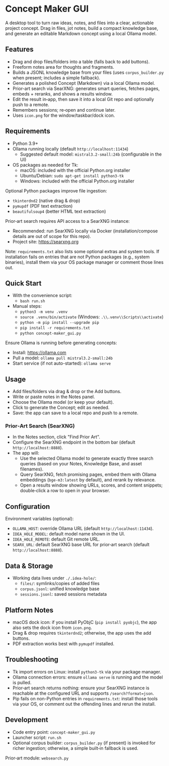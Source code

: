 # Concept Maker GUI

A desktop tool to turn raw ideas, notes, and files into a clear, actionable project concept. Drag in files, jot notes, build a compact knowledge base, and generate an editable Markdown concept using a local Ollama model.

## Features
- Drag and drop files/folders into a table (falls back to add buttons).
- Freeform notes area for thoughts and fragments.
- Builds a JSONL knowledge base from your files (uses `corpus_builder.py` when present; includes a simple fallback).
- Generates a polished Concept (Markdown) via a local Ollama model.
- Prior-art search via SearXNG: generates smart queries, fetches pages, embeds + reranks, and shows a results window.
- Edit the result in‑app, then save it into a local Git repo and optionally push to a remote.
- Remembers sessions; re‑open and continue later.
- Uses `icon.png` for the window/taskbar/dock icon.

## Requirements
- Python 3.9+
- Ollama running locally (default `http://localhost:11434`)
  - Suggested default model: `mistral3.2-small:24b` (configurable in the UI)
- OS packages as needed for Tk:
  - macOS: included with the official Python.org installer
  - Ubuntu/Debian: `sudo apt-get install python3-tk`
  - Windows: included with the official Python.org installer

Optional Python packages improve file ingestion:
- `tkinterdnd2` (native drag & drop)
- `pymupdf` (PDF text extraction)
- `beautifulsoup4` (better HTML text extraction)

Prior‑art search requires API access to a SearXNG instance:
- Recommended: run SearXNG locally via Docker (installation/compose details are out of scope for this repo).
- Project site: https://searxng.org

Note: `requirements.txt` also lists some optional extras and system tools. If installation fails on entries that are not Python packages (e.g., system binaries), install them via your OS package manager or comment those lines out.

## Quick Start
- With the convenience script:
  - `bash run.sh`
- Manual steps:
  - `python3 -m venv .venv`
  - `source .venv/bin/activate` (Windows: `.\\.venv\\Scripts\\activate`)
  - `python -m pip install --upgrade pip`
  - `pip install -r requirements.txt`
  - `python concept-maker_gui.py`

Ensure Ollama is running before generating concepts:
- Install: https://ollama.com
- Pull a model: `ollama pull mistral3.2-small:24b`
- Start service (if not auto-started): `ollama serve`

## Usage
- Add files/folders via drag & drop or the Add buttons.
- Write or paste notes in the Notes panel.
- Choose the Ollama model (or keep your default).
- Click to generate the Concept; edit as needed.
- Save: the app can save to a local repo and push to a remote.

### Prior‑Art Search (SearXNG)
- In the Notes section, click "Find Prior Art".
- Configure the SearXNG endpoint in the bottom bar (default `http://localhost:8888`).
- The app will:
  - Use the selected Ollama model to generate exactly three search queries (based on your Notes, Knowledge Base, and asset filenames).
  - Query SearXNG, fetch promising pages, embed them with Ollama embeddings (`bge-m3:latest` by default), and rerank by relevance.
  - Open a results window showing URLs, scores, and content snippets; double‑click a row to open in your browser.

## Configuration
Environment variables (optional):
- `OLLAMA_HOST`: override Ollama URL (default `http://localhost:11434`).
- `IDEA_HOLE_MODEL`: default model name shown in the UI.
- `IDEA_HOLE_REMOTE`: default Git remote URL.
- `SEARX_URL`: default SearXNG base URL for prior‑art search (default `http://localhost:8888`).

## Data & Storage
- Working data lives under `./.idea-hole/`:
  - `files/`: symlinks/copies of added files
  - `corpus.jsonl`: unified knowledge base
  - `sessions.jsonl`: saved sessions metadata

## Platform Notes
- macOS dock icon: if you install PyObjC (`pip install pyobjc`), the app also sets the dock icon from `icon.png`.
- Drag & drop requires `tkinterdnd2`; otherwise, the app uses the add buttons.
- PDF extraction works best with `pymupdf` installed.

## Troubleshooting
- Tk import errors on Linux: install `python3-tk` via your package manager.
- Ollama connection errors: ensure `ollama serve` is running and the model is pulled.
- Prior‑art search returns nothing: ensure your SearXNG instance is reachable at the configured URL and supports `/search?format=json`.
- Pip fails on non-Python entries in `requirements.txt`: install those tools via your OS, or comment out the offending lines and rerun the install.

## Development
- Code entry point: `concept-maker_gui.py`
- Launcher script: `run.sh`
- Optional corpus builder: `corpus_builder.py` (if present) is invoked for richer ingestion; otherwise, a simple built‑in fallback is used.

Prior‑art module: `websearch.py`
